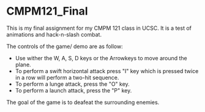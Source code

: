 # CMPM121_Final
This is my final assignment for my CMPM 121 class in UCSC. It is a test of animations and hack-n-slash combat.

The controls of the game/ demo are as follow: 
 - Use wither the W, A, S, D keys or the Arrowkeys to move around the plane.
 - To perform a swift horizontal attack press "I" key which is pressed twice in a row will perform a two-hit sequence.
 - To perform a lunge attack, press the "O" key.
 - To perform a launch attack, press the "P" key.
 
 The goal of the game is to deafeat the surrounding enemies.
